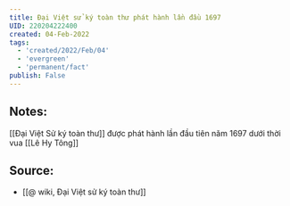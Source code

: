 ```yaml
---
title: Đại Việt sử ký toàn thư phát hành lần đầu 1697
UID: 220204222400
created: 04-Feb-2022
tags:
  - 'created/2022/Feb/04'
  - 'evergreen'
  - 'permanent/fact'
publish: False
---
```

## Notes:
[[Đại Việt Sử ký toàn thư]] được phát hành lần đầu tiên năm 1697 dưới thời vua [[Lê Hy Tông]]

## Source:
- [[@ wiki, Đại Việt sử ký toàn thư]]


